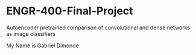 # ENGR-400-Final-Project
 Autoencoder pretrained comparison of convolutional and dense networks as image classifiers

My Name is Gabriel Dimonde